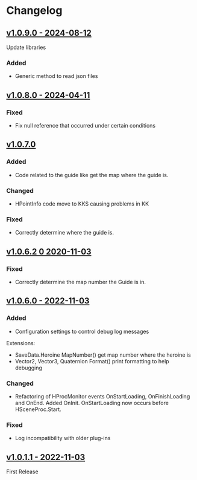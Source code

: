 # Changelog

## <u>v1.0.9.0 - 2024-08-12</u>

Update libraries

### Added

- Generic method to read json files

## <u>v1.0.8.0 - 2024-04-11</u>

### Fixed

- Fix null reference that occurred under certain conditions

## <u>v1.0.7.0</u>

### Added
- Code related to the guide like get the map where the guide is.

### Changed
- HPointInfo code move to KKS causing problems in KK

### Fixed
- Correctly determine where the guide is.

## <u>v1.0.6.2 0 2020-11-03</u>

### Fixed

- Correctly determine the map number the Guide is in.

## <u>v1.0.6.0 - 2022-11-03</u>

### Added
- Configuration settings to control debug log messages

Extensions:
- SaveData.Heroine MapNumber() get map number where the heroine is
- Vector2, Vector3, Quaternion Format() print formatting to help debugging
 
### Changed

- Refactoring of HProcMonitor events OnStartLoading, OnFinishLoading and OnEnd. Added
OnInit.  OnStartLoading now occurs before HSceneProc.Start.

### Fixed

- Log incompatibility with older plug-ins

## <u>v1.0.1.1 - 2022-11-03</u>

First Release
